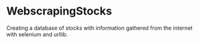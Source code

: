 # WebscrapingStocks
Creating a database of stocks with information gathered from the internet with selenium and urllib.
